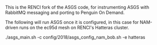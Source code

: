 This is the RENCI fork of the ASGS code, for instrumenting ASGS with RabbitMQ messaging and porting to Penguin On Demand. 

The following will run ASGS once it is configured, in this case for NAM-driven runs on the ec95d mesh on RENCI's Hatteras cluster. 

./asgs_main.sh -c config/2018/asgs_config_nam_bob.sh -e hatteras
